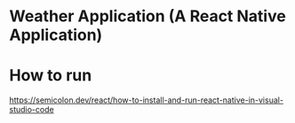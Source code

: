 # Weather Application (A React Native Application)

# How to run 
https://semicolon.dev/react/how-to-install-and-run-react-native-in-visual-studio-code
